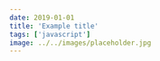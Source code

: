 ```yaml
---
date: 2019-01-01
title: 'Example title'
tags: ['javascript']
image: ../../images/placeholder.jpg
---
```

